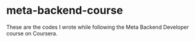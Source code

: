 # meta-backend-course
These are the codes I wrote while following the Meta Backend Developer course on Coursera.

